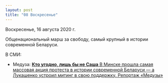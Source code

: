 ```yaml
---
layout: post
title: "08 Воскресенье"
---
```


Воскресенье, 16 августа 2020 г.

Общенациональный марш за свободу, самый крупный в истории современной Беларуси.

В СМИ:

- Медуза: [**Кто угодно, лишь бы не Саша** В Минске прошла самая массовая акция протеста в истории современной Беларуси — а Лукашенко устроил митинг в свою поддержку. Репортаж «Медузы»](https://meduza.io/feature/2020/08/17/kto-ugodno-lish-by-ne-sasha)
